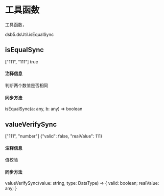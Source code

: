 # 工具函数

工具函数，


<ds-script >
        dsb5.dsUtil.isEqualSync
</ds-script>

## isEqualSync

<dsb5-function-execute fun="dsb5.dsUtil.isEqualSync" time="1">
    <ds-prop name="params" type="array">
       ["111", "111"]
    </ds-prop>
    <ds-prop name="result" type="boolean">
       true
    </ds-prop>
</dsb5-function-execute>

#### 注释信息
判断两个数值是否相同
#### 同步方法
isEqualSync(a: any, b: any) => boolean


## valueVerifySync

<dsb5-function-execute fun="dsb5.dsUtil.valueVerifySync" time="1">   
    <ds-prop name="params" type="array">
       ["111", "number"]
    </ds-prop>
    <ds-prop name="result" type="json">
       {"valid": false, "realValue": 111}
    </ds-prop>
</dsb5-function-execute>

#### 注释信息
值校验
#### 同步方法
valueVerifySync(value: string, type: DataType) => { valid: boolean; realValue: any; }

